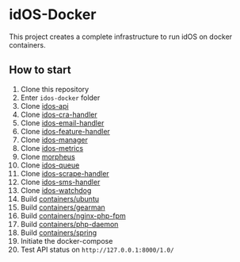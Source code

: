 # idOS-Docker

This project creates a complete infrastructure to run idOS on docker containers.

## How to start

1. Clone this repository
2. Enter `idos-docker` folder
3. Clone [idos-api](https://github.com/veridu/idos-api)
4. Clone [idos-cra-handler](https://github.com/veridu/idos-cra-handler)
5. Clone [idos-email-handler](https://github.com/veridu/idos-email-handler)
6. Clone [idos-feature-handler](https://github.com/veridu/idos-feature-handler)
7. Clone [idos-manager](https://github.com/veridu/idos-manager)
8. Clone [idos-metrics](https://github.com/veridu/idos-metrics)
9. Clone [morpheus](https://github.com/veridu/morpheus)
10. Clone [idos-queue](https://github.com/veridu/idos-queue)
11. Clone [idos-scrape-handler](https://github.com/veridu/idos-scrape-handler)
12. Clone [idos-sms-handler](https://github.com/veridu/idos-sms-handler)
13. Clone [idos-watchdog](https://github.com/veridu/idos-watchdog)
14. Build [containers/ubuntu](containers/ubuntu)
15. Build [containers/gearman](containers/gearman)
16. Build [containers/nginx-php-fpm](containers/nginx-php-fpm)
17. Build [containers/php-daemon](containers/php-daemon)
18. Build [containers/spring](containers/spring)
19. Initiate the docker-compose
20. Test API status on `http://127.0.0.1:8000/1.0/`

